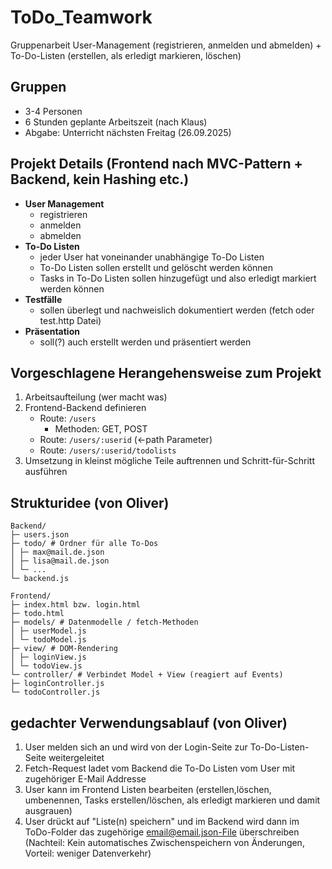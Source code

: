 # ToDo_Teamwork

Gruppenarbeit User-Management (registrieren, anmelden und abmelden) + To-Do-Listen (erstellen, als erledigt markieren, löschen)

## Gruppen
- 3-4 Personen
- 6 Stunden geplante Arbeitszeit (nach Klaus)
- Abgabe: Unterricht nächsten Freitag (26.09.2025)

## Projekt Details (Frontend nach MVC-Pattern + Backend, kein Hashing etc.)
- **User Management**
  - registrieren
  - anmelden
  - abmelden
- **To-Do Listen**
  - jeder User hat voneinander unabhängige To-Do Listen
  - To-Do Listen sollen erstellt und gelöscht werden können
  - Tasks in To-Do Listen sollen hinzugefügt und also erledigt markiert werden können
- **Testfälle**
  - sollen überlegt und nachweislich dokumentiert werden (fetch oder test.http Datei)
- **Präsentation**
  - soll(?) auch erstellt werden und präsentiert werden

## Vorgeschlagene Herangehensweise zum Projekt
1. Arbeitsaufteilung (wer macht was)
2. Frontend-Backend definieren
   - Route: `/users`
     - Methoden: GET, POST
   - Route: `/users/:userid` (<-path Parameter)
   - Route: `/users/:userid/todolists`
3. Umsetzung in kleinst mögliche Teile auftrennen und Schritt-für-Schritt ausführen

## Strukturidee (von Oliver)

```
Backend/
├─ users.json
├─ todo/ # Ordner für alle To-Dos
│ ├─ max@mail.de.json
│ ├─ lisa@mail.de.json
│ └─ ...
└─ backend.js

Frontend/
├─ index.html bzw. login.html
├─ todo.html
├─ models/ # Datenmodelle / fetch-Methoden
│ ├─ userModel.js
│ └─ todoModel.js
├─ view/ # DOM-Rendering
│ ├─ loginView.js
│ └─ todoView.js
└─ controller/ # Verbindet Model + View (reagiert auf Events)
├─ loginController.js
└─ todoController.js
```

## gedachter Verwendungsablauf (von Oliver)

1. User melden sich an und wird von der Login-Seite zur To-Do-Listen-Seite weitergeleitet
2. Fetch-Request ladet vom Backend die To-Do Listen vom User mit zugehöriger E-Mail Addresse
3. User kann im Frontend Listen bearbeiten (erstellen,löschen, umbenennen, Tasks erstellen/löschen, als erledigt markieren und damit ausgrauen)
4. User drückt auf "Liste(n) speichern" und im Backend wird dann im ToDo-Folder das zugehörige email@email.json-File überschreiben (Nachteil: Kein automatisches Zwischenspeichern von Änderungen, Vorteil: weniger Datenverkehr)






